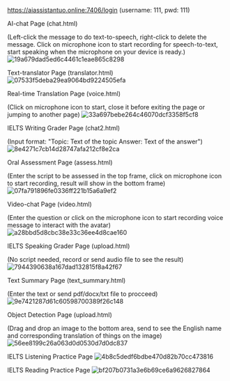 https://aiassistantuo.online:7406/login (username: 111, pwd: 111)

AI-chat Page (chat.html)

(Left-click the message to do text-to-speech, right-click to delete the message. Click on microphone icon to start recording for speech-to-text, start speaking when the microphone on your device is ready.)
![19a679dad5ed6c4461c1eae865c8298](https://github.com/zlc1254130852/AI-Assistant/assets/118621914/7e5206a9-dc2e-49fb-b57f-995bad78b532)

Text-translator Page (translator.html)
![07533f5deba29ea9064bd9224505efa](https://github.com/zlc1254130852/AI-Assistant/assets/118621914/2789a5ec-77d2-4eb8-b20e-15c552f7df97)

Real-time Translation Page (voice.html)

(Click on microphone icon to start, close it before exiting the page or jumping to another page)
![33a697bebe264c46070dcf3358f5cf8](https://github.com/zlc1254130852/AI-Assistant/assets/118621914/d03e1efe-3418-4466-a5d4-92fd42e11cf1)

IELTS Writing Grader Page (chat2.html)

(Input format: "Topic: Text of the topic Answer: Text of the answer")
![8e4271c7cb14d28747afa212cf8e2ca](https://github.com/zlc1254130852/AI-Assistant/assets/118621914/bb496b9f-9abf-4324-95f0-f8d2e1df83ef)

Oral Assessment Page (assess.html)

(Enter the script to be assessed in the top frame, click on microphone icon to start recording, result will show in the bottom frame)
![07fa791896fe0336ff221b15a6a9ef2](https://github.com/zlc1254130852/AI-Assistant/assets/118621914/7db40ff8-cacf-4b2b-bae8-0bd6a6abdd45)

Video-chat Page (video.html)

(Enter the question or click on the microphone icon to start recording voice message to interact with the avatar)
![a28bbd5d8cbc38e33c36ee4d8cae160](https://github.com/zlc1254130852/AI-Assistant/assets/118621914/a36f00ec-0e9c-497c-9268-ba050b3fb6e5)

IELTS Speaking Grader Page (upload.html)

(No script needed, record or send audio file to see the result)
![7944390638a167dad132815f8a42f67](https://github.com/zlc1254130852/AI-Assistant/assets/118621914/c1d9f69f-6935-4539-acd4-f18d829f9077)

Text Summary Page (text_summary.html)

(Enter the text or send pdf/docx/txt file to procceed)
![9e7421287d61c60598700389f26c148](https://github.com/zlc1254130852/AI-Assistant/assets/118621914/4c93da21-27e2-4dbb-b833-2df4041e7def)

Object Detection Page (upload.html)

(Drag and drop an image to the bottom area, send to see the English name and corresponding translation of things on the image)
![56ee8199c26a063d0d0530d7d0dc837](https://github.com/zlc1254130852/AI-Assistant/assets/118621914/2bc7f341-68f9-4640-a827-59c42cbe12d8)

IELTS Listening Practice Page
![4b8c5dedf6bdbe470d82b70cc473816](https://github.com/zlc1254130852/AI-Assistant/assets/118621914/4c46e708-a080-4e8c-92ba-4789b6f9a427)

IELTS Reading Practice Page
![bf207b0731a3e6b69ce6a9626827864](https://github.com/zlc1254130852/AI-Assistant/assets/118621914/ecadb1b5-9bd2-4f09-baf7-4476b2a48780)



